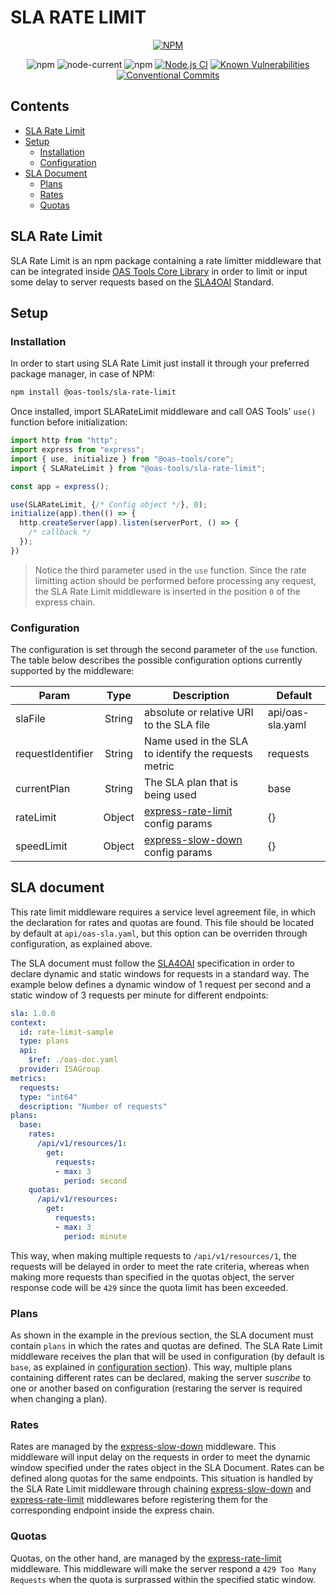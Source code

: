 # SLA RATE LIMIT

<div align="center">

[![NPM](https://nodei.co/npm/@oas-tools/sla-rate-limit.png?compact=true)](https://nodei.co/npm/@oas-tools/sla-rate-limit)

![npm](https://img.shields.io/npm/v/@oas-tools/sla-rate-limit)
![node-current](https://img.shields.io/node/v/@oas-tools/sla-rate-limit)
![npm](https://img.shields.io/npm/dw/@oas-tools/sla-rate-limit)
[![Node.js CI](https://github.com/oas-tools/sla-rate-limit/actions/workflows/nodejs.yaml/badge.svg)](https://github.com/oas-tools/sla-rate-limit/actions/workflows/nodejs.yaml)
[![Known Vulnerabilities](https://snyk.io/test/github/oas-tools/sla-rate-limit/main/badge.svg)](https://snyk.io/test/github/oas-tools/sla-rate-limit)
[![Conventional Commits](https://img.shields.io/badge/Conventional%20Commits-1.0.0-green.svg)](https://conventionalcommits.org)
</div>

## Contents
- [SLA Rate Limit](#sla-rate-limit-1)
- [Setup](#setup)
  * [Installation](#installation)
  * [Configuration](#configuration)
- [SLA Document](#sla-document)
  * [Plans](#plans)
  * [Rates](#rates)
  * [Quotas](#quotas)

## SLA Rate Limit
SLA Rate Limit is an npm package containing a rate limitter middleware that can be integrated inside [OAS Tools Core Library](https://github.com/oas-tools/oas-tools) in order to limit or input some delay to server requests based on the [SLA4OAI](https://sla4oai.specs.governify.io/) Standard.

## Setup

### Installation
In order to start using SLA Rate Limit just install it through your preferred package manager, in case of NPM:

```sh
npm install @oas-tools/sla-rate-limit
```

Once installed, import SLARateLimit middleware and call OAS Tools' `use()` function before initialization:

```javascript
import http from "http";
import express from "express";
import { use, initialize } from "@oas-tools/core";
import { SLARateLimit } from "@oas-tools/sla-rate-limit";

const app = express();

use(SLARateLimit, {/* Config object */}, 0);
initialize(app).then(() => {
  http.createServer(app).listen(serverPort, () => {
    /* callback */
  });
})
```

> Notice the third parameter used in the `use` function. Since the rate limitting action should be performed before processing any request, the SLA Rate Limit middleware is inserted in the position `0` of the express chain.

### Configuration
The configuration is set through the second parameter of the `use` function. The table below describes the possible configuration options currently supported by the middleware:

| **Param**         	| **Type** 	|                                    **Description**                                   	| **Default**      	|
|-------------------	|:--------:	|---------------------------------------------------------------------------------------|------------------	|
| slaFile           	|  String  	| absolute or relative URI to the SLA file                                             	| api/oas-sla.yaml 	|
| requestIdentifier 	|  String  	| Name used in the SLA to identify the requests metric                                 	| requests         	|
| currentPlan       	|  String  	| The SLA plan that is being used                                                      	| base             	|
| rateLimit         	|  Object  	| [express-rate-limit](https://www.npmjs.com/package/express-rate-limit) config params 	| {}               	|
| speedLimit        	|  Object  	| [express-slow-down](https://www.npmjs.com/package/express-slow-down) config params   	| {}               	|

## SLA document
This rate limit middleware requires a service level agreement file, in which the declaration for rates and quotas are found. This file should be located by default at `api/oas-sla.yaml`, but this option can be overriden through configuration, as explained above.

The SLA document must follow the [SLA4OAI](https://sla4oai.specs.governify.io/) specification in order to declare dynamic and static windows for requests in a standard way. The example below defines a dynamic window of 1 request per second and a static window of 3 requests per minute for different endpoints:

```yaml
sla: 1.0.0
context:
  id: rate-limit-sample
  type: plans
  api:
    $ref: ./oas-doc.yaml
  provider: ISAGroup
metrics:
  requests:
  type: "int64"
  description: "Number of requests"
plans:
  base:
    rates:
      /api/v1/resources/1:
        get:
          requests:
          - max: 3
            period: second
    quotas:
      /api/v1/resources:
        get:
          requests:
          - max: 3
            period: minute
```

This way, when making multiple requests to `/api/v1/resources/1`, the requests will be delayed in order to meet the rate criteria, whereas when making more requests than specified in the quotas object, the server response code will be `429` since the quota limit has been exceeded.

### Plans
As shown in the example in the previous section, the SLA document must contain `plans` in which the rates and quotas are defined. The SLA Rate Limit middleware receives the plan that will be used in configuration (by default is `base`, as explained in [configuration section](#configuration)). This way, multiple plans containing different rates can be declared, making the server _suscribe_ to one or another based on configuration (restaring the server is required when changing a plan).

### Rates
Rates are managed by the [express-slow-down](https://www.npmjs.com/package/express-slow-down) middleware. This middleware will input delay on the requests in order to meet the dynamic window specified under the rates object in the SLA Document.
Rates can be defined along quotas for the same endpoints. This situation is handled by the SLA Rate Limit middleware through chaining [express-slow-down](https://www.npmjs.com/package/express-slow-down) and [express-rate-limit](https://www.npmjs.com/package/express-rate-limit) middlewares before registering them for the corresponding endpoint inside the express chain.

### Quotas
Quotas, on the other hand, are managed by the [express-rate-limit](https://www.npmjs.com/package/express-rate-limit) middleware. This middleware will make the server respond a `429 Too Many Requests` when the quota is surprassed within the specified static window.
